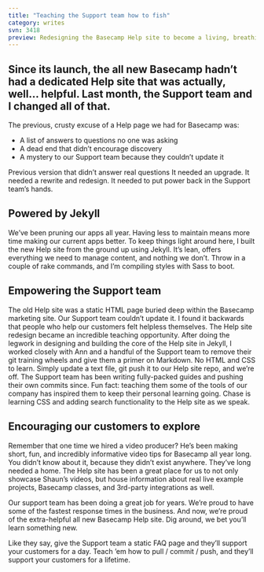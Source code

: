 ```yaml
---
title: "Teaching the Support team how to fish"
category: writes
svn: 3418
preview: Redesigning the Basecamp Help site to become a living, breathing project
---
```

## Since its launch, the all new Basecamp hadn’t had a dedicated Help site that was actually, well… helpful. Last month, the Support team and I changed all of that.

The previous, crusty excuse of a Help page we had for Basecamp was:

* A list of answers to questions no one was asking
* A dead end that didn’t encourage discovery
* A mystery to our Support team because they couldn’t update it

Previous version that didn’t answer real questions
It needed an upgrade. It needed a rewrite and redesign. It needed to put power back in the Support team’s hands.

## Powered by Jekyll
We’ve been pruning our apps all year. Having less to maintain means more time making our current apps better. To keep things light around here, I built the new Help site from the ground up using Jekyll. It’s lean, offers everything we need to manage content, and nothing we don’t. Throw in a couple of rake commands, and I’m compiling styles with Sass to boot.

## Empowering the Support team
The old Help site was a static HTML page buried deep within the Basecamp marketing site. Our Support team couldn’t update it. I found it backwards that people who help our customers felt helpless themselves. The Help site redesign became an incredible teaching opportunity. After doing the legwork in designing and building the core of the Help site in Jekyll, I worked closely with Ann and a handful of the Support team to remove their git training wheels and give them a primer on Markdown. No HTML and CSS to learn. Simply update a text file, git push it to our Help site repo, and we’re off. The Support team has been writing fully-packed guides and pushing their own commits since. Fun fact: teaching them some of the tools of our company has inspired them to keep their personal learning going. Chase is learning CSS and adding search functionality to the Help site as we speak.

## Encouraging our customers to explore
Remember that one time we hired a video producer? He’s been making short, fun, and incredibly informative video tips for Basecamp all year long. You didn’t know about it, because they didn’t exist anywhere. They’ve long needed a home. The Help site has been a great place for us to not only showcase Shaun’s videos, but house information about real live example projects, Basecamp classes, and 3rd-party integrations as well. 

Our support team has been doing a great job for years. We’re proud to have some of the fastest response times in the business. And now, we’re proud of the extra-helpful all new Basecamp Help site. Dig around, we bet you’ll learn something new.

Like they say, give the Support team a static FAQ page and they’ll support your customers for a day. Teach ’em how to pull / commit / push, and they’ll support your customers for a lifetime.